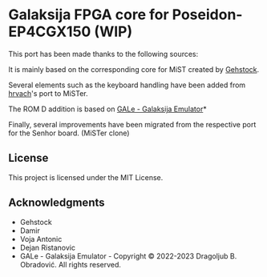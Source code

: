 # Galaksija FPGA core for Poseidon-EP4CGX150 (WIP)

This port has been made thanks to the following sources: 

It is mainly based on the corresponding core for MiST created by [Gehstock](https://github.com/Gehstock/Mist_FPGA/tree/master/Computer_MiST/Galaksija_MiST).

Several elements such as the keyboard handling have been added from [hrvach](https://github.com/MiSTer-devel/Galaksija_MiSTer)'s port to MiSTer.

The ROM D addition is based on [GALe - Galaksija Emulator](https://galaksija.net/)*

Finally, several improvements have been migrated from the respective port for the Senhor board. (MiSTer clone)

## License

This project is licensed under the MIT License.

## Acknowledgments

* Gehstock
* Damir
* Voja Antonic
* Dejan Ristanovic
* GALe - Galaksija Emulator - Copyright © 2022-2023 Dragoljub B. Obradović. All rights reserved.
